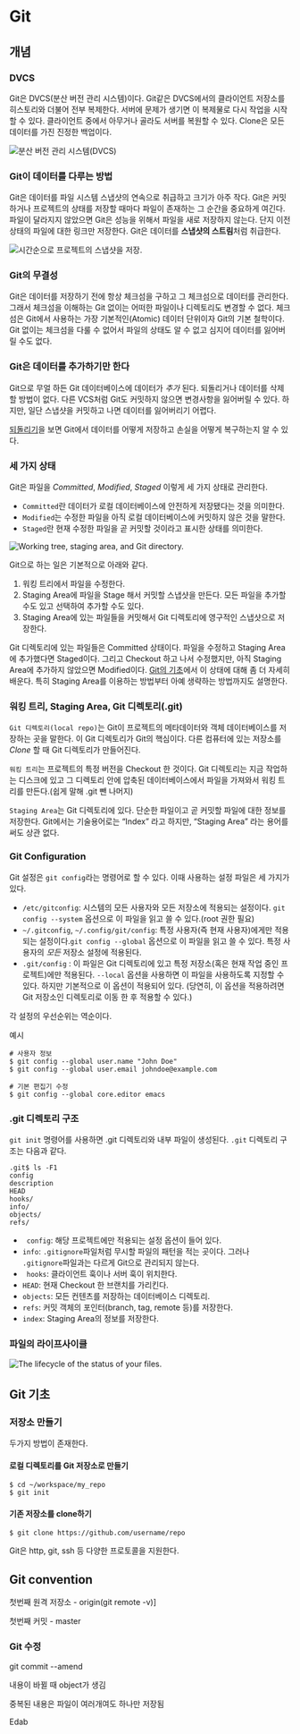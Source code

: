 # Git

## 개념

### DVCS

Git은 DVCS(분산 버전 관리 시스템)이다. Git같은 DVCS에서의 클라이언트 저장소를 히스토리와 더불어 전부 복제한다. 서버에 문제가 생기면 이 복제물로 다시 작업을 시작할 수 있다. 클라이언트 중에서 아무거나 골라도 서버를 복원할 수 있다. Clone은 모든 데이터를 가진 진정한 백업이다.

![분산 버전 관리 시스템(DVCS)](https://git-scm.com/book/en/v2/images/distributed.png)

### Git이 데이터를 다루는 방법

Git은 데이터를 파일 시스템 스냅샷의 연속으로 취급하고 크기가 아주 작다. Git은 커밋하거나 프로젝트의 상태를 저장할 때마다 파일이 존재하는 그 순간을 중요하게 여긴다. 파일이 달라지지 않았으면 Git은 성능을 위해서 파일을 새로 저장하지 않는다. 단지 이전 상태의 파일에 대한 링크만 저장한다. Git은 데이터를 **스냅샷의 스트림**처럼 취급한다.

![시간순으로 프로젝트의 스냅샷을 저장.](https://git-scm.com/book/en/v2/images/snapshots.png)



### Git의 무결성

Git은 데이터를 저장하기 전에 항상 체크섬을 구하고 그 체크섬으로 데이터를 관리한다. 그래서 체크섬을 이해하는 Git 없이는 어떠한 파일이나 디렉토리도 변경할 수 없다. 체크섬은 Git에서 사용하는 가장 기본적인(Atomic) 데이터 단위이자 Git의 기본 철학이다. Git 없이는 체크섬을 다룰 수 없어서 파일의 상태도 알 수 없고 심지어 데이터를 잃어버릴 수도 없다.

### Git은 데이터를 추가하기만 한다

Git으로 무얼 하든 Git 데이터베이스에 데이터가 *추가* 된다. 되돌리거나 데이터를 삭제할 방법이 없다. 다른 VCS처럼 Git도 커밋하지 않으면 변경사항을 잃어버릴 수 있다. 하지만, 일단 스냅샷을 커밋하고 나면 데이터를 잃어버리기 어렵다. 

[되돌리기](https://git-scm.com/book/ko/v2/ch00/_undoing)을 보면 Git에서 데이터를 어떻게 저장하고 손실을 어떻게 복구하는지 알 수 있다.

### 세 가지 상태

Git은 파일을 *Committed*, *Modified*, *Staged* 이렇게 세 가지 상태로 관리한다.

- `Committed`란 데이터가 로컬 데이터베이스에 안전하게 저장됐다는 것을 의미한다.
- `Modified`는 수정한 파일을 아직 로컬 데이터베이스에 커밋하지 않은 것을 말한다.
- `Staged`란 현재 수정한 파일을 곧 커밋할 것이라고 표시한 상태를 의미한다.

![Working tree, staging area, and Git directory.](https://git-scm.com/book/en/v2/images/areas.png)

Git으로 하는 일은 기본적으로 아래와 같다.

1. 워킹 트리에서 파일을 수정한다.
2. Staging Area에 파일을 Stage 해서 커밋할 스냅샷을 만든다. 모든 파일을 추가할 수도 있고 선택하여 추가할 수도 있다.
3. Staging Area에 있는 파일들을 커밋해서 Git 디렉토리에 영구적인 스냅샷으로 저장한다.

Git 디렉토리에 있는 파일들은 Committed 상태이다. 파일을 수정하고 Staging Area에 추가했다면 Staged이다. 그리고 Checkout 하고 나서 수정했지만, 아직 Staging Area에 추가하지 않았으면 Modified이다. [Git의 기초](https://git-scm.com/book/ko/v2/ch00/ch02-git-basics-chapter)에서 이 상태에 대해 좀 더 자세히 배운다. 특히 Staging Area를 이용하는 방법부터 아예 생략하는 방법까지도 설명한다.

### 워킹 트리, Staging Area, Git 디렉토리(.git)

`Git 디렉토리(local repo)`는 Git이 프로젝트의 메타데이터와 객체 데이터베이스를 저장하는 곳을 말한다. 이 Git 디렉토리가 Git의 핵심이다. 다른 컴퓨터에 있는 저장소를 *Clone* 할 때 Git 디렉토리가 만들어진다.

`워킹 트리`는 프로젝트의 특정 버전을 Checkout 한 것이다. Git 디렉토리는 지금 작업하는 디스크에 있고 그 디렉토리 안에 압축된 데이터베이스에서 파일을 가져와서 워킹 트리를 만든다.(쉽게 말해 .git 뺀 나머지)

`Staging Area`는 Git 디렉토리에 있다. 단순한 파일이고 곧 커밋할 파일에 대한 정보를 저장한다. Git에서는 기술용어로는 “Index” 라고 하지만, “Staging Area” 라는 용어를 써도 상관 없다.

### Git Configuration

Git 설정은 `git config`라는 명령어로 할 수 있다. 이때 사용하는 설정 파일은 세 가지가 있다.

- `/etc/gitconfig`: 시스템의 모든 사용자와 모든 저장소에 적용되는 설정이다. `git config --system` 옵션으로 이 파일을 읽고 쓸 수 있다.(root 권한 필요)
- `~/.gitconfig`, `~/.config/git/config`: 특정 사용자(즉 현재 사용자)에게만 적용되는 설정이다.`git config --global` 옵션으로 이 파일을 읽고 쓸 수 있다. 특정 사용자의 *모든* 저장소 설정에 적용된다.
- `.git/config` : 이 파일은 Git 디렉토리에 있고 특정 저장소(혹은 현재 작업 중인 프로젝트)에만 적용된다. `--local` 옵션을 사용하면 이 파일을 사용하도록 지정할 수 있다. 하지만 기본적으로 이 옵션이 적용되어 있다. (당연히, 이 옵션을 적용하려면 Git 저장소인 디렉토리로 이동 한 후 적용할 수 있다.)

각 설정의 우선순위는 역순이다. 

예시

```console
# 사용자 정보 
$ git config --global user.name "John Doe"
$ git config --global user.email johndoe@example.com

# 기본 편집기 수정
$ git config --global core.editor emacs
```

### .git 디렉토리 구조

`git init` 명령어를 사용하면 .git 디렉토리와 내부 파일이 생성된다. `.git` 디렉토리 구조는 다음과 같다.

```console
.git$ ls -F1
config
description
HEAD
hooks/
info/
objects/
refs/
```

- ` config`: 해당 프로젝트에만 적용되는 설정 옵션이 들어 있다.
- `info`: `.gitignore`파일처럼 무시할 파일의 패턴을 적는 곳이다. 그러나 `.gitignore`파일과는 다르게 Git으로 관리되지 않는다.
- ` hooks`: 클라이언트 훅이나 서버 훅이 위치한다. 
-  `HEAD`: 현재 Checkout 한 브랜치를 가리킨다.
- `objects`: 모든 컨텐츠를 저장하는 데이터베이스 디렉토리.
- `refs`: 커밋 객체의 포인터(branch, tag, remote 등)를 저장한다.
- `index`: Staging Area의 정보를 저장한다.

### 파일의 라이프사이클

![The lifecycle of the status of your files.](https://git-scm.com/book/en/v2/images/lifecycle.png)



## Git 기초

### 저장소 만들기

두가지 방법이 존재한다.

#### 로컬 디렉토리를 Git 저장소로 만들기

```console
$ cd ~/workspace/my_repo
$ git init
```

#### 기존 저장소를 clone하기

```console
$ git clone https://github.com/username/repo
```

Git은 http, git, ssh 등 다양한 프로토콜을 지원한다.

## 

## Git convention

첫번째 원격 저장소 - origin(git remote -v)]

첫번째 커밋 - master

### Git 수정

git commit --amend

내용이 바뀔 때 object가 생김

중복된 내용은 파일이 여러개여도 하나만 저장됨

Edab
